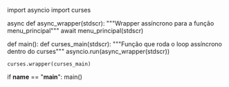 import asyncio
import curses

async def async_wrapper(stdscr):
    """Wrapper assíncrono para a função menu_principal"""
    await menu_principal(stdscr)


def main():
    def curses_main(stdscr):
        """Função que roda o loop assíncrono dentro do curses"""
        asyncio.run(async_wrapper(stdscr))

    curses.wrapper(curses_main)


if __name__ == "__main__":
    main()
